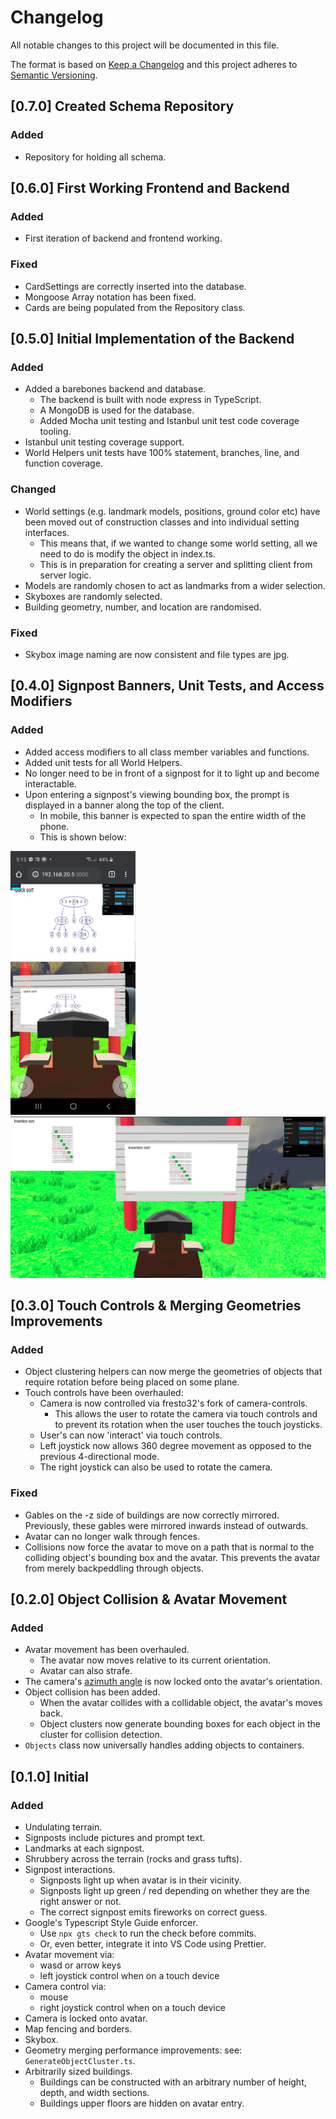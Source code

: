 # Changelog

All notable changes to this project will be documented in this file.

The format is based on [Keep a Changelog](https://keepachangelog.com/en/1.0.0/)
and this project adheres to [Semantic Versioning](https://semver.org/spec/v2.0.0.html).

## [0.7.0] Created Schema Repository

### Added

- Repository for holding all schema.

## [0.6.0] First Working Frontend and Backend

### Added

- First iteration of backend and frontend working.

### Fixed

- CardSettings are correctly inserted into the database.
- Mongoose Array notation has been fixed.
- Cards are being populated from the Repository class.

## [0.5.0] Initial Implementation of the Backend

### Added

- Added a barebones backend and database.
  - The backend is built with node express in TypeScript.
  - A MongoDB is used for the database.
  - Added Mocha unit testing and Istanbul unit test code coverage tooling.
- Istanbul unit testing coverage support.
- World Helpers unit tests have 100% statement, branches, line, and function coverage.

### Changed

- World settings (e.g. landmark models, positions, ground color etc) have been moved out of construction classes and into individual setting interfaces.
  - This means that, if we wanted to change some world setting, all we need to do is modify the object in index.ts.
  - This is in preparation for creating a server and splitting client from server logic.
- Models are randomly chosen to act as landmarks from a wider selection.
- Skyboxes are randomly selected.
- Building geometry, number, and location are randomised.

### Fixed

- Skybox image naming are now consistent and file types are jpg.

## [0.4.0] Signpost Banners, Unit Tests, and Access Modifiers

### Added

- Added access modifiers to all class member variables and functions.
- Added unit tests for all World Helpers.
- No longer need to be in front of a signpost for it to light up and become interactable.
- Upon entering a signpost's viewing bounding box, the prompt is displayed in a banner along the top of the client.
  - In mobile, this banner is expected to span the entire width of the phone.
  - This is shown below:

<img src="doc_images/banner_mobile.jpg" width="200"/>
<img src="doc_images/banner_desktop.png" width="600"/>

## [0.3.0] Touch Controls & Merging Geometries Improvements

### Added

- Object clustering helpers can now merge the geometries of objects that require rotation before being placed on some plane.
- Touch controls have been overhauled:
  - Camera is now controlled via fresto32's fork of camera-controls.
    - This allows the user to rotate the camera via touch controls and to prevent its rotation when the user touches the touch joysticks.
  - User's can now 'interact' via touch controls.
  - Left joystick now allows 360 degree movement as opposed to the previous 4-directional mode.
  - The right joystick can also be used to rotate the camera.

### Fixed

- Gables on the -z side of buildings are now correctly mirrored. Previously, these gables were mirrored inwards instead of outwards.
- Avatar can no longer walk through fences.
- Collisions now force the avatar to move on a path that is normal to the colliding object's bounding box and the avatar. This prevents the avatar from merely backpeddling through objects.

## [0.2.0] Object Collision & Avatar Movement

### Added

- Avatar movement has been overhauled.
  - The avatar now moves relative to its current orientation.
  - Avatar can also strafe.
- The camera's [azimuth angle](https://en.wikipedia.org/wiki/Azimuth) is now locked onto the avatar's orientation.
- Object collision has been added.
  - When the avatar collides with a collidable object, the avatar's moves back.
  - Object clusters now generate bounding boxes for each object in the cluster for collision detection.
- `Objects` class now universally handles adding objects to containers.

## [0.1.0] Initial

### Added

- Undulating terrain.
- Signposts include pictures and prompt text.
- Landmarks at each signpost.
- Shrubbery across the terrain (rocks and grass tufts).
- Signpost interactions.
  - Signposts light up when avatar is in their vicinity.
  - Signposts light up green / red depending on whether they are the right answer or not.
  - The correct signpost emits fireworks on correct guess.
- Google's Typescript Style Guide enforcer.
  - Use `npx gts check` to run the check before commits.
  - Or, even better, integrate it into VS Code using Prettier.
- Avatar movement via:
  - wasd or arrow keys
  - left joystick control when on a touch device
- Camera control via:
  - mouse
  - right joystick control when on a touch device
- Camera is locked onto avatar.
- Map fencing and borders.
- Skybox.
- Geometry merging performance improvements: see: `GenerateObjectCluster.ts`.
- Arbitrarily sized buildings.
  - Buildings can be constructed with an arbitrary number of height, depth, and width sections.
  - Buildings upper floors are hidden on avatar entry.

